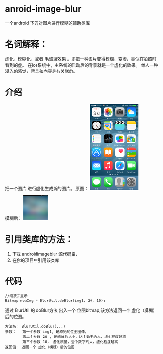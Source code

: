 # anroid-image-blur
一个android 下的对图片进行模糊的辅助类库

# 名词解释： 
虚化，模糊化，或者 毛玻璃效果 。即把一种图片变得模糊，变虚，类似在拍照时看到的虚。
在ios系统中，主系统的启动后的背景就是一个虚化的效果。
给人一种浸入的感觉，背景和内容是有关联的。

# 介绍
把一个图片 进行虚化生成新的图片。
原图：
<img src="./app/src/main/assets/img1.png" width="160" height="284" />

模糊后：
<img src="./device-2016-06-07-170244.png" width="80" height="80" />

# 引用类库的方法：

   1. 下载 androidimageblur 源代码库，
   2. 在你的项目中引用该类库
   
   
# 代码
    
    //缩放并显示
    Bitmap newImg = BlurUtil.doBlur(img1, 20, 10);
    
通过 BlurUtil 的 doBlur方法 出入一个 位图bitmap,该方法返回一个 虚化（模糊）后的位图。
    
    方法名： BlurUtil.doBlur(...)
    参数：   第一个参数 img1, 是原始的位图图像，
            第二个参数 20 , 是缩放的大小，这个数字约大，虚化程度越高
            第三个参数 10， 虚化质量，这个数字约大，虚化程度越高
    返回值： 返回一个 虚化（模糊）后的位图
      
      
    